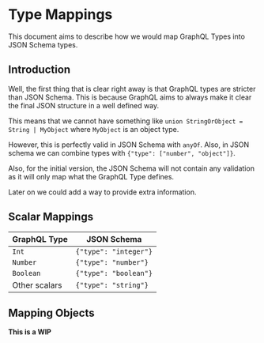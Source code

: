 # Type Mappings

This document aims to describe how we would map GraphQL Types into JSON Schema types.

## Introduction

Well, the first thing that is clear right away is that GraphQL types are stricter than JSON Schema. This is because GraphQL aims to always make it clear the final JSON structure in a well defined way.

This means that we cannot have something like `union StringOrObject = String | MyObject` where `MyObject` is an object type.

However, this is perfectly valid in JSON Schema with `anyOf`. Also, in JSON schema we can combine types with `{"type": ["number", "object"]}`.

Also, for the initial version, the JSON Schema will not contain any validation as it will only map what the GraphQL Type defines.

Later on we could add a way to provide extra information.

## Scalar Mappings

| GraphQL Type  | JSON Schema           |
|---------------|-----------------------|
| `Int`         | `{"type": "integer"}` |
| `Number`      | `{"type": "number"}`  |
| `Boolean`     | `{"type": "boolean"}` |
| Other scalars | `{"type": "string"}`  |

## Mapping Objects

**This is a WIP**